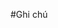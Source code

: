 #Ghi chú 
<!-- Định dạng thành Tiền tệ -->
<td th:text="${#strings.replace(
  #numbers.formatDecimal(voucher?.discount, 0, 'COMMA', 2, 'POINT'), 
  '.00', ''
)} + ' VNĐ'"></td>

<!-- Định dạng Thời gian Bắt đầu Ngày và Giờ -->
<td th:text="${#temporals.format(voucher?.start_time, 'dd-MM-yyyy HH:mm')}"></td>
